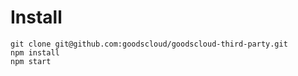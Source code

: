 Install
=======

    git clone git@github.com:goodscloud/goodscloud-third-party.git
    npm install
    npm start
